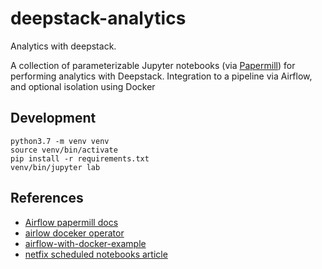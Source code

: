 # deepstack-analytics
Analytics with deepstack.

A collection of parameterizable Jupyter notebooks (via [Papermill](https://papermill.readthedocs.io/en/latest/)) for performing analytics with Deepstack. Integration to a pipeline via Airflow, and optional isolation using Docker

## Development
```
python3.7 -m venv venv
source venv/bin/activate
pip install -r requirements.txt
venv/bin/jupyter lab
```

## References
* [Airflow papermill docs](https://airflow.readthedocs.io/en/stable/howto/operator/papermill.html)
* [airlow doceker operator](https://airflow.apache.org/docs/stable/_api/airflow/operators/docker_operator/index.html)
* [airflow-with-docker-example](https://medium.com/@tomaszdudek/yet-another-scalable-apache-airflow-with-docker-example-setup-84775af5c451)
* [netfix scheduled notebooks article](https://netflixtechblog.com/scheduling-notebooks-348e6c14cfd6)
